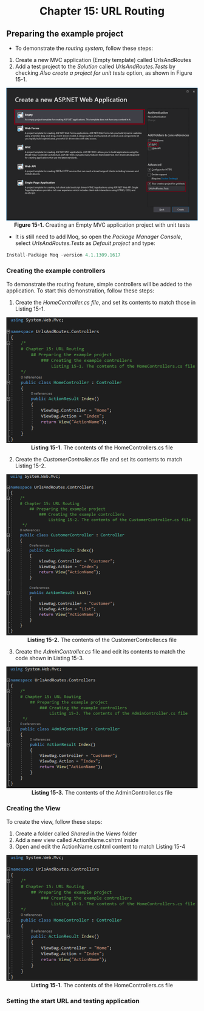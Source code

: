 <h1 align="center">
    Chapter 15: URL Routing
</h1>

## Preparing the example project
* To demonstrate the *routing system*, follow these steps:
1. Create a new MVC application (Empty template) called UrlsAndRoutes
2. Add a test project to the *Solution* called *UrlsAndRoutes.Tests* by checking *Also create a project for unit tests* option, as shown in Figure 15-1. 
<p align="center">
    <img src="ch15-Pictures/Figure 15-1.png" /><br />
    <b>Figure 15-1.</b> Creating an Empty MVC application project with unit tests
</p>  

* It is still need to add Moq, so open the *Package Manager Console*, select *UrlsAndRoutes.Tests* as *Default project* and type:  
```js
Install-Package Moq -version 4.1.1309.1617
```

### Creating the example controllers
To demonstrate the routing feature, simple controllers will be added to the application. To start this demonstration, follow these steps:
1. Create the *HomeController.cs file*, and set its contents to match those in Listing 15-1.
<p align="center">
    <img src="ch15-Pictures/Listing 15-1.png" /><br />
    <b>Listing 15-1.</b> The contents of the HomeControllers.cs file
</p>  

2. Create the *CustomerController.cs* file and set its contents to match Listing 15-2.  
<p align="center">
    <img src="ch15-Pictures/Listing 15-2.png" /><br />
    <b>Listing 15-2.</b> The contents of the CustomerController.cs file
</p>  

3. Create the *AdminController.cs* file and edit its contents to match the code shown in Listing 15-3.
<p align="center">
    <img src="ch15-Pictures/Listing 15-3.png" /><br />
    <b>Listing 15-3.</b> The contents of the AdminController.cs file
</p>  

### Creating the View
To create the view, follow these steps:
1. Create a folder called *Shared* in the *Views* folder
2. Add a new view called ActionName.cshtml inside
3. Open and edit the ActionName.cshtml content to match Listing 15-4
<p align="center">
    <img src="ch15-Pictures/Listing 15-1.png" /><br />
    <b>Listing 15-1.</b> The contents of the HomeControllers.cs file
</p>  

### Setting the start URL and testing application

<!--
# Chapter 15: URL Routing
    ## Preparing the example project
        ### Creating the View
            Listing 15-4. The contents of the ActionName.cshtml file

> SUMMARRY AND UPDATE ==========================

> CONTENTS =====================================
# Chapter 15: URL Routing
## Preparing the example project
### Creating the example controllers
### Creating the View
### Setting the start URL and testing application

> GITHUB =====================================
https://github.com/deyran/asp-dot-net-training/blob/main/pro-asp-net-mvc/chapter-15/aa-preparing-the-example-project.md

> # ==========================================
#DotNet #csharp #dotnetcore #aspnetcore #ASPNET #aspdotnet #IT #developer #TI #tecnologia #DevOps #desenvolvedor #programador #software #homeoffice #dev #tecnologiadainformacao #devs #code #programacao #programação #tecnologiadainformação #sistemasdeinformação #engenhariadesoftware #GitHub #Actions #ASPNETMVC #ASPNET #MVC #core #MVC #route #urlroute #urlroting
-->
